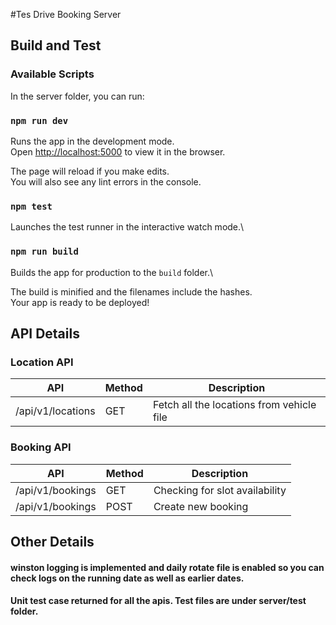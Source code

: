 #Tes Drive Booking Server

## Build and Test

### Available Scripts

In the server folder, you can run:

### `npm run dev`

Runs the app in the development mode.\
Open [http://localhost:5000](http://localhost:5000) to view it in the browser.

The page will reload if you make edits.\
You will also see any lint errors in the console.

### `npm test`

Launches the test runner in the interactive watch mode.\

### `npm run build`

Builds the app for production to the `build` folder.\

The build is minified and the filenames include the hashes.\
Your app is ready to be deployed!

## API Details

### Location API

| API               | Method | Description             |
| ----------------- | ------ | ----------------------- |
| /api/v1/locations | GET    | Fetch all the locations from vehicle file |

### Booking API

| API              | Method | Description               |
| ---------------- | ------ | ------------------------- |
| /api/v1/bookings | GET    | Checking for slot availability |
| /api/v1/bookings | POST   | Create new booking        |

## Other Details

#### winston logging is implemented and daily rotate file is enabled so you can check logs on the running date as well as earlier dates.

#### Unit test case returned for all the apis. Test files are under server/test folder.
